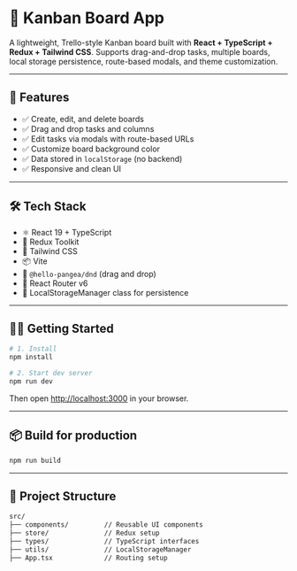 # 🧩 Kanban Board App

A lightweight, Trello-style Kanban board built with **React + TypeScript + Redux + Tailwind CSS**.
Supports drag-and-drop tasks, multiple boards, local storage persistence, route-based modals, and theme customization.

---

## 🚀 Features

* ✅ Create, edit, and delete boards
* ✅ Drag and drop tasks and columns
* ✅ Edit tasks via modals with route-based URLs
* ✅ Customize board background color
* ✅ Data stored in `localStorage` (no backend)
* ✅ Responsive and clean UI

---

## 🛠 Tech Stack

* ⚛️ React 19 + TypeScript
* 🧠 Redux Toolkit
* 🎨 Tailwind CSS
* 📦 Vite
* 🔄 `@hello-pangea/dnd` (drag and drop)
* 🧪 React Router v6
* 🧰 LocalStorageManager class for persistence

---

## 🧑‍💻 Getting Started

```bash
# 1. Install
npm install

# 2. Start dev server
npm run dev
```

Then open [http://localhost:3000](http://localhost:3000) in your browser.

---

## 📦 Build for production

```bash
npm run build
```

---

## 🔧 Project Structure

```txt
src/
├── components/         // Reusable UI components
├── store/              // Redux setup
├── types/              // TypeScript interfaces
├── utils/              // LocalStorageManager
├── App.tsx             // Routing setup
```
